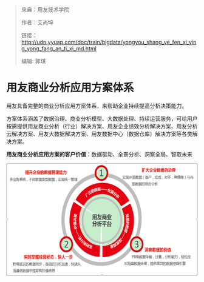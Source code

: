 > 来自：用友技术学院
> 
> 作者：艾尚坤
> 
> 链接：http://udn.yyuap.com/doc/train/bigdata/yongyou_shang_ye_fen_xi_ying_yong_fang_an_ti_xi_md.html
> 
> 编辑: 郭琪

# 用友商业分析应用方案体系

用友具备完整的商业分析应用方案体系，来帮助企业持续提高分析决策能力。

方案体系涵盖了数据治理、商业分析模型、大数据处理、持续运营服务，可给用户按需提供用友商业分析（行业）解决方案、用友企业绩效分析解决方案、用友分析云解决方案、用友大数据解决方案、用友数据中心（数据仓库）解决方案等各类解决方案。

**用友商业分析应用方案的客户价值**：数据驱动、全景分析、洞察全局、智取未来

![](QQ图片20161129095025.png)

